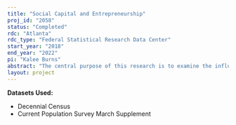```yaml
---
title: "Social Capital and Entrepreneurship"
proj_id: "2058"
status: "Completed"
rdc: "Atlanta"
rdc_type: "Federal Statistical Research Data Center"
start_year: "2018"
end_year: "2022"
pi: "Kalee Burns"
abstract: "The central purpose of this research is to examine the influence of social capital on entrepreneurship (in the form of self-employment). Social capital (SK) can be defined as “the societal analogue of physical or economic capital—the value inherent in friendship networks and other associations that individuals and groups can draw upon to achieve private or collective objectives.” Previous literature indicates that community and individual SK is important in determining who becomes an entrepreneur. However, much of the previous analyses used small samples sizes or weak measures of social capital. In this research, we will use the 2000 Decennial Census, the 2000 Annual Social and Economic Supplement to the Current Population Survey, and an external data set, the Social Capital Community Benchmark Survey (SCCBS), to address the following questions: (1) What types of social capital (structural or cognitive) are more important in predicting self-employment, both at the individual and community levels? (2) How important is the role of social capital in the transition between paid employment or unemployment to self-employment? (3) In the transition to self-employment, how does social capital influence an individual to remain in the same occupation or industry? We will also explore how the results vary across rural and urban environments and natives versus immigrants to assess how relationships between social capital and entrepreneurial activity differ across demographic and geographic dimensions. "
layout: project
---
```


**Datasets Used:**

  - Decennial Census 
  - Current Population Survey March Supplement 

